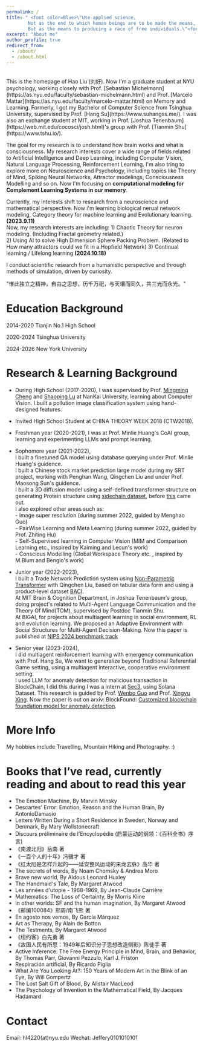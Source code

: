 ```yaml
---
permalink: /
title: " <font color=Blue>\"Use applied science, 
        Not as the end to which human beings are to be made the means, 
        But as the means to producing a race of free individuals.\"<font> "
excerpt: "About me"
author_profile: true
redirect_from: 
  - /about/
  - /about.html
---
```


<br />
This is the homepage of Hao Liu (刘好). Now I'm a graduate student at NYU psychology, working closely with Prof. [Sebastian Michelmann](https://as.nyu.edu/faculty/sebastian-michelmann.html) and Prof. [Marcelo Mattar](https://as.nyu.edu/faculty/marcelo-mattar.html) on Memory and Learning. Formerly, I got my Bachelor of Computer Science from Tsinghua University, supervised by Prof. [Hang Su](https://www.suhangss.me/). I was also an exchange student at MIT, working in Prof. [Joshua Tenenbaum](https://web.mit.edu/cocosci/josh.html)'s group with Prof. [Tianmin Shu](https://www.tshu.io/).

The goal for my research is to understand how brain works and what is consciousness. My research interests cover a wide range of fields related to Artificial Intelligence and Deep Learning, including Computer Vision, Natural Language Processing, Reinforcement Learning. I'm also tring to explore more on Neuroscience and Psychology, including topics like Theory of Mind, Spiking Neural Networks, Attractor modelings, Consciousness Modelling and so on. Now I'm focusing on __computational modeling for Complement Learning Systems in our memory__.

Currently, my interests shift to research from a neuroscience and mathematical perspective. Now i'm learning biological nerual network modeling, Category theory for machine learning and Evolutionary learning. __(2023.9.11)__ <br/>
Now, my research interests are including: 1) Chaotic Theory for neuron modeling. (Including Fractal geometry related.) <br/>
                                          2) Using AI to solve High Dimension Sphere Packing Problem. (Related to How many attractors could we fit in a Hopfield Network) 
                                          3) Continual learning / Lifelong learning __(2024.10.18)__ <br/>

I conduct scientific research from a humanistic perspective and through methods of simulation, driven by curiosity.

"惟此独立之精神，自由之思想，历千万祀，与天壤而同久，共三光而永光。"

Education Background
======

2014-2020 Tianjin No.1 High School

2020-2024 Tsinghua University

2024-2026 New York University

Research & Learning Background
======

* During High School (2017-2020), I was supervised by Prof. [Mingming Cheng](https://mmcheng.net/cmm/) and [Shaoping Lu](https://www.shaopinglu.net/) at NanKai University, learning about Computer Vision. I built a pollution image classification system using hand-designed features.

* Invited High School Student at CHINA THEORY WEEK 2018 (CTW2018).

* Freshman year (2020-2021), I was at Prof. Minlie Huang's CoAI group, learning and experimenting LLMs and prompt learning.

* Sophomore year (2021-2022), <br />I built a finetuned QA model using database querying under Prof. Minlie Huang's guidence.
                              <br />I built a Chinese stock market prediction large model during my SRT project, working with Penghan Wang, Qingchen Liu and under Prof. Maosong Sun's guidence.
                              <br />I built a 3D diffusion model using a self-defined transformer structure on generating Protein structure using [sidechain dataset](https://pypi.org/project/sidechainnet/), before [this](https://arxiv.org/pdf/2209.15611.pdf) came out.
                              <br />I also explored other areas such as: 
                                                                   <br />- image super resolution (during summer 2022, guided by Menghao Guo)
                                                                   <br /> - PairWise Learning and Meta Learning (during summer 2022, guided by Prof. Zhiting Hu)
                                                                   <br /> - Self-Supervised learning in Computer Vision (MIM and Comparison Learning etc., inspired by Kaiming and Lecun's work)
                                                                   <br /> - Conscious Modelling (Global Workspace Theory etc. , inspired by M.Blum and Bengio's work)
                                                                 
* Junior year (2022-2023), <br />I built a Trade Network Prediction system using [Non-Parametric Transformer](https://github.com/OATML/Non-Parametric-Transformers) with Qingchen Liu, based on tabular data form and using a product-level dataset [BACI](http://cepii.fr/cepii/en/bdd_modele/bdd_modele_item.asp?id=37).
                           <br />At MIT Brain & Cognition Department, in Joshua Tenenbaum's group, doing project's related to Multi-Agent Language Communication and the Theory Of Mind(TOM), supervised by Postdoc Tianmin Shu.
                           <br />At BIGAI, for projects about multiagent learning in social environment, RL and evolution learning. We proposed an Adaptive Environment with Social Structures for Multi-Agent Decision-Making. Now this paper is published at [NIPS 2024 benchmark track](https://neurips.cc/virtual/2024/poster/97511)

* Senior year (2023-2024), <br /> I did multiagent reinforcement learning with emergency communication with Prof. Hang Su, We want to generalize beyond Traditional Referential Game setting, using a multiagent interactive, cooperative environment setting.
                           <br /> I used LLM for anomaly detection for malicious transaction in BlockChain, I did this during I was a intern at [Sec3](https://www.sec3.dev/), using Solana Dataset. This research is guided by Prof. [Wenbo Guo](https://henrygwb.github.io/) and Prof. [Xingyu Xing](http://xinyuxing.org/). Now the paper is out on arxiv: BlockFound: [Customized blockchain foundation model for anomaly detection](https://arxiv.org/abs/2410.04039).

More Info 
======
My hobbies include Travelling, Mountain Hiking and Photography.  :)  
        
Books that I’ve read, currently reading and about to read this year
======
* The Emotion Machine, By Marvin Minsky
* Descartes' Error: Emotion, Reason and the Human Brain, By AntonioDamasio
* Letters Written During a Short Residence in Sweden, Norway and Denmark, By Mary Wollstonecraft
* Discours préliminaire de l'Encyclopédie (启蒙运动的纲领：《百科全书》序言)
* 《南渡北归》岳南 著
* 《一百个人的十年》冯骥才 著
* 《红太阳是怎样升起的——延安整风运动的来龙去脉》高华 著
* The secrets of words, By Noam Chomsky & Andrea Moro
* Brave new world, By Aldous Leonard Huxley
* The Handmaid's Tale, By Margaret Atwood
* Les années d'utopie - 1968-1969, By Jean-Claude Carrière
* Mathematics: The Loss of Certainty, By Morris Kline
* In other worlds: SF and the human imagination, By Margaret Atwood
* 《邮编100084》邢周/南飞熊 著
* En agosto nos vemos, By García Márquez
* Art as Therapy, By Alain de Botton
* The Testments, By Margaret Atwood
* 《纽约客》白先勇 著
* 《故国人民有所思：1949年后知识分子思想改造侧影》陈徒手 著
* Active Inference: The Free Energy Principle in Mind, Brain, and Behavior, By Thomas Parr, Giovanni Pezzulo, Karl J. Friston
* Respiración artificial, By Ricardo Piglia
* What Are You Looking At?: 150 Years of Modern Art in the Blink of an Eye, By Will Gompertz
* The Lost Salt Gift of Blood, By Alistair MacLeod
* The Psychology of Invention in the Mathematical Field, By Jacques Hadamard
        
Contact
======
Email: hl4220(at)nyu.edu 
Wechat: Jeffery0101010101
